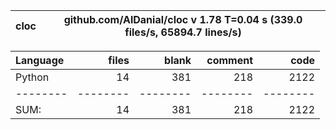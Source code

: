 cloc|github.com/AlDanial/cloc v 1.78  T=0.04 s (339.0 files/s, 65894.7 lines/s)
--- | ---

Language|files|blank|comment|code
:-------|-------:|-------:|-------:|-------:
Python|14|381|218|2122
--------|--------|--------|--------|--------
SUM:|14|381|218|2122
